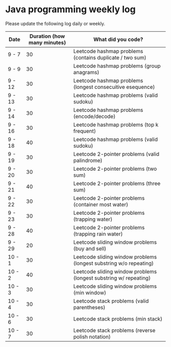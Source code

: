 # Java programming weekly log

Please update the following log daily or weekly.

| Date | Duration (how many minutes) | What did you code? |
| ---- | --------------------------- | ------------------ |
| 9 - 7 | 30 |Leetcode hashmap problems (contains duplicate / two sum)|
| 9 - 9 | 30 |Leetcode hashmap problems (group anagrams)|
| 9 - 12 | 30 |Leetcode hashmap problems (longest consecuitive esequence)|
| 9 - 13 | 30 |Leetcode hashmap problems (valid sudoku)|
| 9 - 14 | 30 |Leetcode hashmap problems (encode/decode)|
| 9 - 16 | 30 |Leetcode hashmap problems (top k frequent)|
| 9 - 18 | 40 |Leetcode hashmap problems (valid sudoku)|
| 9 - 19 | 30 |Leetcode 2-pointer problems (valid palindrome)|
| 9 - 20 | 30 |Leetcode 2-pointer problems (two sum)|
| 9 - 21 | 40 |Leetcode 2-pointer problems (three sum)|
| 9 - 22 | 30 |Leetcode 2-pointer problems (container most water)|
| 9 - 23 | 30 |Leetcode 2-pointer problems (trapping water)|
| 9 - 28 | 40 |Leetcode 2-pointer problems (trapping rain water)|
| 9 - 29 | 20 |Leetcode sliding window problems (buy and sell)|
| 10 - 1 | 30 |Leetcode sliding window problems (longest substring w/o repeating)|
| 10 - 2 | 40 |Leetcode sliding window problems (longest substring w/ repeating)|
| 10 - 3 | 30 |Leetcode sliding window problems (min window)|
| 10 - 4 | 30 |Leetcode stack problems (valid parentheses)|
| 10 - 6 | 30 |Leetcode stack problems (min stack)|
| 10 - 7 | 30 |Leetcode stack problems (reverse polish notation)|






